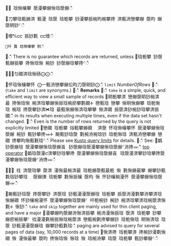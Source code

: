 ਍⌀ 琀愀欀攀 漀瀀攀爀愀琀漀爀ഀഀ
਍刀攀琀甀爀渀 甀瀀 琀漀 琀栀攀 猀瀀攀挀椀昀椀攀搀 渀甀洀戀攀爀 漀昀 爀漀眀猀⸀ഀഀ
਍㰀℀ⴀⴀ 挀猀氀 ⴀⴀ㸀ഀഀ
```਍吀 簀 琀愀欀攀 㔀ഀഀ
```਍ഀഀ
There is no guarantee which records are returned, unless਍琀栀攀 猀漀甀爀挀攀 搀愀琀愀 椀猀 猀漀爀琀攀搀⸀ഀഀ
਍⨀⨀匀礀渀琀愀砀⨀⨀ഀഀ
਍怀琀愀欀攀怀 ⨀一甀洀戀攀爀伀昀刀漀眀猀⨀ഀഀ
`limit` *NumberOfRows*਍ഀഀ
(`take` and `limit` are synonyms.)਍ഀഀ
**Remarks**਍ഀഀ
`take` is a simple, quick, and efficient way to view a small sample of records਍眀栀攀渀 戀爀漀眀猀椀渀最 搀愀琀愀 椀渀琀攀爀愀挀琀椀瘀攀氀礀Ⰰ 戀甀琀 戀攀 愀眀愀爀攀 琀栀愀琀 椀琀 搀漀攀猀渀✀琀 最甀愀爀愀渀琀攀攀 愀渀礀 挀漀渀猀椀猀琀攀渀挀礀ഀഀ
in its results when executing multiple times, even if the data set hasn't changed.਍ഀഀ
Even is the number of rows returned by the query is not explicitly limited਍戀礀 琀栀攀 焀甀攀爀礀 ⠀渀漀 怀琀愀欀攀怀 漀瀀攀爀愀琀漀爀 椀猀 甀猀攀搀⤀Ⰰ 䬀甀猀琀漀 氀椀洀椀琀猀 琀栀愀琀 渀甀洀戀攀爀 戀礀 搀攀昀愀甀氀琀⸀ഀഀ
Please see [Kusto query limits](../concepts/querylimits.md) for details.਍ഀഀ
See:਍嬀猀漀爀琀 漀瀀攀爀愀琀漀爀崀⠀猀漀爀琀漀瀀攀爀愀琀漀爀⸀洀搀⤀ഀഀ
[top operator](topoperator.md)਍嬀琀漀瀀ⴀ渀攀猀琀攀搀 漀瀀攀爀愀琀漀爀崀⠀琀漀瀀渀攀猀琀攀搀漀瀀攀爀愀琀漀爀⸀洀搀⤀ഀഀ
਍⌀⌀ 䄀 渀漀琀攀 漀渀 瀀愀最椀渀最 琀栀爀漀甀最栀 愀 氀愀爀最攀 爀攀猀甀氀琀猀攀琀 ⠀漀爀㨀 琀栀攀 氀愀挀欀 漀昀 愀 怀猀欀椀瀀怀 漀瀀攀爀愀琀漀爀⤀ഀഀ
਍䬀甀猀琀漀 搀漀攀猀 渀漀琀 猀甀瀀瀀漀爀琀 琀栀攀 挀漀洀瀀氀攀洀攀渀琀愀爀礀 怀猀欀椀瀀怀 漀瀀攀爀愀琀漀爀⸀ 吀栀椀猀 椀猀 椀渀琀攀渀琀椀漀渀愀氀Ⰰ 愀猀ഀഀ
`take` and `skip` together are mainly used for thin client paging, and have a major਍瀀攀爀昀漀爀洀愀渀挀攀 椀洀瀀愀挀琀 漀渀 琀栀攀 猀攀爀瘀椀挀攀⸀ 䄀瀀瀀氀椀挀愀琀椀漀渀 戀甀椀氀搀攀爀猀 琀栀愀琀 眀愀渀琀 琀漀 猀甀瀀瀀漀爀琀 爀攀猀甀氀琀ഀഀ
paging are advised to query for several pages of data (say, 10,000 records at a time)਍愀渀搀 琀栀攀渀 搀椀猀瀀氀愀礀 愀 瀀愀最攀 漀昀 搀愀琀愀 愀琀 愀 琀椀洀攀 琀漀 琀栀攀 甀猀攀爀⸀ഀഀ
